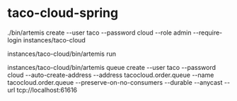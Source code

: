 # taco-cloud-spring

./bin/artemis create --user taco --password cloud --role admin --require-login instances/taco-cloud

instances/taco-cloud/bin/artemis run

instances/taco-cloud/bin/artemis queue create --user taco --password cloud --auto-create-address --address tacocloud.order.queue --name tacocloud.order.queue --preserve-on-no-consumers --durable --anycast --url tcp://localhost:61616
